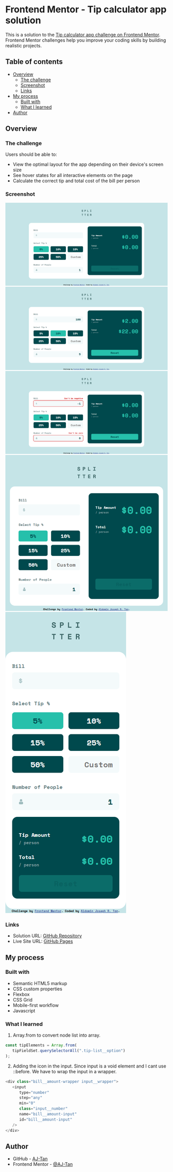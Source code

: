 # Frontend Mentor - Tip calculator app solution

This is a solution to the [Tip calculator app challenge on Frontend Mentor](https://www.frontendmentor.io/challenges/tip-calculator-app-ugJNGbJUX). Frontend Mentor challenges help you improve your coding skills by building realistic projects.

## Table of contents

-  [Overview](#overview)
   -  [The challenge](#the-challenge)
   -  [Screenshot](#screenshot)
   -  [Links](#links)
-  [My process](#my-process)
   -  [Built with](#built-with)
   -  [What I learned](#what-i-learned)
-  [Author](#author)

## Overview

### The challenge

Users should be able to:

-  View the optimal layout for the app depending on their device's screen size
-  See hover states for all interactive elements on the page
-  Calculate the correct tip and total cost of the bill per person

### Screenshot

![Desktop](<screenshot/Desktop - Tip Calculator.png>)
![Desktop Input](<screenshot/Desktop (Input) - Tip Calculator.png>)
![Desktop Error](<screenshot/Desktop (Error) - Tip Calculator.png>)
![Tablet](<screenshot/Tablet - Tip Calculator.png>)
![Mobile](<screenshot/Mobile - Tip Calculator.png>)

### Links

-  Solution URL: [GitHub Repository](https://github.com/AJ-Tan/11.-Frontend-Mentor---Tip-Calculator-App-HTML-SASS-JS-)
-  Live Site URL: [GitHub Pages](https://aj-tan.github.io/11.-Frontend-Mentor---Tip-Calculator-App-HTML-SASS-JS-/)

## My process

### Built with

-  Semantic HTML5 markup
-  CSS custom properties
-  Flexbox
-  CSS Grid
-  Mobile-first workflow
-  Javascript

### What I learned

1. Array.from to convert node list into array.

```js
const tipElements = Array.from(
   tipFieldSet.querySelectorAll(".tip-list__option")
);
```

2. Adding the icon in the input. Since input is a void element and I cant use ::before. We have to wrap the input in a wrapper.

```js
<div class="bill__amount-wrapper input__wrapper">
   <input
      type="number"
      step="any"
      min="0"
      class="input__number"
      name="bill__amount-input"
      id="bill__amount-input"
   />
</div>
```

## Author

-  GitHub - [AJ-Tan](https://github.com/AJ-Tan)
-  Frontend Mentor - [@AJ-Tan](https://www.frontendmentor.io/profile/AJ-Tan)

